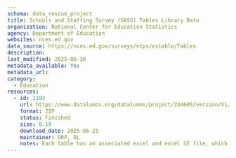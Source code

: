 ```yaml
---
schema: data_rescue_project 
title: Schools and Staffing Survey (SASS) Tables Library Data
organization: National Center for Education Statistics
agency: Department of Education
websites: nces.ed.gov
data_source: https://nces.ed.gov/surveys/ntps/estable/Tables
description: 
last_modified: 2025-06-30
metadata_available: Yes
metadata_url: 
category:
  - Education 
resources:
  - id: 1193
    url: https://www.datalumos.org/datalumos/project/234605/version/V1/view
    format: ZIP
    status: Finished
    size: 0.19
    download_date: 2025-06-25
    maintainer: DRP, DL
    notes: Each table has an associated excel and excel SE file, which are grouped together in a folder in the dataset (one folder per table). The folders are named based on the excel file names, as they were when downloaded from the National Center for Education Statistics (NCES) website.In the SASS folder, there is a catalog csv that provides a crosswalk between the folder names and the table titles.The documentation folder contains (1) codebooks for SASS generated in NCES datalabs, (2) questionnaires for SASS downloaded from the study website and (3) documentation and user manuals related to SASS found in the NCES resource library.
---
```

